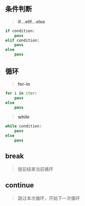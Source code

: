 ## **条件判断**
> **if...elif...else**
```python
if condition:
    pass
elif condition:
    pass
else
    pass
```

## **循环**
> **for-in**
``` python
for i in iter:
    pass
else
    pass
```

> **while**
``` python
while condition:
    pass
else
    pass
```

## **break**
> 提前结束当前循环

## **continue**
> 跳过本次循环，开始下一次循环
